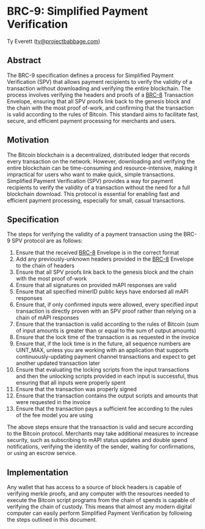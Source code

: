 # BRC-9: Simplified Payment Verification

Ty Everett (ty@projectbabbage.com)

## Abstract

The BRC-9 specification defines a process for Simplified Payment Verification (SPV) that allows payment recipients to verify the validity of a transaction without downloading and verifying the entire blockchain. The process involves verifying the headers and proofs of a [BRC-8](../transactions/0008.md) Transaction Envelope, ensuring that all SPV proofs link back to the genesis block and the chain with the most proof of-work, and confirming that the transaction is valid according to the rules of Bitcoin. This standard aims to facilitate fast, secure, and efficient payment processing for merchants and users.

## Motivation

The Bitcoin blockchain is a decentralized, distributed ledger that records every transaction on the network. However, downloading and verifying the entire blockchain can be time-consuming and resource-intensive, making it impractical for users who want to make quick, simple transactions. Simplified Payment Verification (SPV) provides a way for payment recipients to verify the validity of a transaction without the need for a full blockchain download. This protocol is essential for enabling fast and efficient payment processing, especially for small, casual transactions.

## Specification

The steps for verifying the validity of a payment transaction using the BRC-9 SPV protocol are as follows:

1. Ensure that the received [BRC-8](../transactions/0008.md) Envelope is in the correct format
2. Add any previously-unknown headers provided in the [BRC-8](../transactions/0008.md) Envelope to the chain of headers
3. Ensure that all SPV proofs link back to the genesis block and the chain with the most proof of-work
4. Ensure that all signatures on provided mAPI responses are valid
5. Ensure that all specified minerID public keys have endorsed all mAPI responses
6. Ensure that, if only confirmed inputs were allowed, every specified input transaction is directly proven with an SPV proof rather than relying on a chain of mAPI responses
7. Ensure that the transaction is valid according to the rules of Bitcoin (sum of input amounts is greater than or equal to the sum of output amounts)
8. Ensure that the lock time of the transaction is as requested in the invoice
9. Ensure that, if the lock time is in the future, all sequence numbers are UINT_MAX, unless you are working with an application that supports continuously-updating payment channel transactions and expect to get another updated transaction later
10. Ensure that evaluating the locking scripts from the input transactions and then the unlocking scripts provided in each input is successful, thus ensuring that all inputs were properly spent
11. Ensure that the transaction was properly signed
12. Ensure that the transaction contains the output scripts and amounts that were requested in the invoice
13. Ensure that the transaction pays a sufficient fee according to the rules of the fee model you are using

The above steps ensure that the transaction is valid and secure according to the Bitcoin protocol. Merchants may take additional measures to increase security, such as subscribing to mAPI status updates and double spend notifications, verifying the identity of the sender, waiting for confirmations, or using an escrow service.

## Implementation

Any wallet that has access to a source of block headers is capable of verifying merkle proofs, and any computer with the resources needed to execute the Bitcoin script programs from the chain of spends is capable of verifying the chain of custody. This means that almost any modern digital computer can easily perform Simplified Payment Verification by following the steps outlined in this document.
